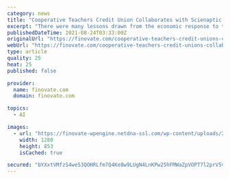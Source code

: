 ```yaml
---
category: news
title: "Cooperative Teachers Credit Union Collaborates with Scienaptic on AI-Enabled Credit Decisioning"
excerpt: "There were many lessons drawn from the economic response to the COVID pandemic in 2020. Among them was the role that digital technology can play in helping facilitate financial assistance to small businesses coping with lockdowns,"
publishedDateTime: 2021-08-24T03:33:00Z
originalUrl: "https://finovate.com/cooperative-teachers-credit-unions-collaborates-with-scienaptic-on-ai-enabled-credit-decisioning/"
webUrl: "https://finovate.com/cooperative-teachers-credit-unions-collaborates-with-scienaptic-on-ai-enabled-credit-decisioning/"
type: article
quality: 25
heat: 25
published: false

provider:
  name: finovate.com
  domain: finovate.com

topics:
  - AI

images:
  - url: "https://finovate-wpengine.netdna-ssl.com/wp-content/uploads/2021/08/pexels-max-fischer-5212345.jpg"
    width: 1280
    height: 853
    isCached: true

secured: "bYXxtVMfzS4we53QOHRLfm7Q4Ke8w9LUgN4LnKPw25hFMWaZpVOPT7l2prV5vWaqoN/YyBWGcxzhT1Pyjfo2W2rdzA10G6jn5XPL8GwcULz5W3Jaa9rHEo+gmYmpuJ0WrCbybb3cXIdYx+Z4A6vzwIO+mhT5InWSFxLH+kk1h6UTWiiyfTtxkMZaeXsrd/wTAaug4apgUbHPqH53oSS/nhYEq/BRFePlxYqUPzCTWz+uSgn4rERV6aDxQcSDp0F1/WEzZ0S1vPllFOCBzAKTRwl8JOofhaCC5qEyEDNAM45tBVElpr6k1CxAsgCdGyDszo5nUweG8Y9DT1fYT3oWjNNLx2fMnXCmLXb2PibsVYY=;wHU9XtzWH8TsGllsQQ31gQ=="
---
```


